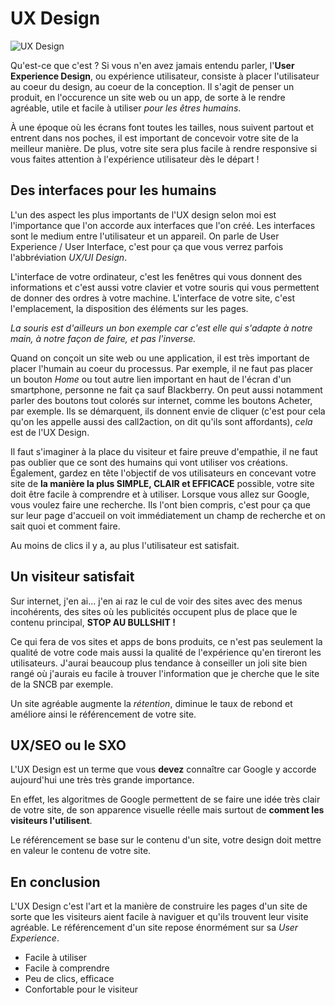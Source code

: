 # UX Design

![UX Design](https://media.licdn.com/mpr/mpr/shrinknp_800_800/AAEAAQAAAAAAAAbKAAAAJGY5Y2U2OTdjLTM0MmUtNDViZi1hZDE3LWRiN2FiMjE0YTk2Yg.png "UX Design")

Qu'est-ce que c'est ? Si vous n'en avez jamais entendu parler, l'**User Experience Design**, ou expérience utilisateur, consiste à placer l'utilisateur au coeur du design, au coeur de la conception. 
Il s'agit de penser un produit, en l'occurence un site web ou un app, de sorte à le rendre agréable, utile et facile à utiliser *pour les êtres humains*. 

À une époque où les écrans font toutes les tailles, nous suivent partout et entrent dans nos poches, il est important de concevoir votre site de la meilleur manière. De plus, votre site sera plus facile à rendre responsive si vous faites attention à l'expérience utilisateur dès le départ ! 

## Des interfaces pour les humains

L'un des aspect les plus importants de l'UX design selon moi est l'importance que l'on accorde aux interfaces que l'on créé. Les interfaces sont le medium entre l'utilisateur et un appareil. On parle de User Experience / User Interface, c'est pour ça que vous verrez parfois l'abbréviation *UX/UI Design*. 

L'interface de votre ordinateur, c'est les fenêtres qui vous donnent des informations et c'est aussi votre clavier et votre souris qui vous permettent de donner des ordres à votre machine.
L'interface de votre site, c'est l'emplacement, la disposition des éléments sur les pages. 

*La souris est d'ailleurs un bon exemple car c'est elle qui s'adapte à notre main, à notre façon de faire, et pas l'inverse.*

Quand on conçoit un site web ou une application, il est très important de placer l'humain au coeur du processus. Par exemple, il ne faut pas placer un bouton *Home* ou tout autre lien important en haut de l'écran d'un smartphone, personne ne fait ça sauf Blackberry. 
On peut aussi notamment parler des boutons tout colorés sur internet, comme les boutons Acheter, par exemple. Ils se démarquent, ils donnent envie de cliquer (c'est pour cela qu'on les appelle aussi des call2action, on dit qu'ils sont affordants), *cela* est de l'UX Design. 

Il faut s'imaginer à la place du visiteur et faire preuve d'empathie, il ne faut pas oublier que ce sont des humains qui vont utiliser vos créations. 
Également, gardez en tête l'objectif de vos utilisateurs en concevant votre site de **la manière la plus SIMPLE, CLAIR et EFFICACE** possible, votre site doit être facile à comprendre et à utiliser. Lorsque vous allez sur Google, vous voulez faire une recherche. Ils l'ont bien compris, c'est pour ça que sur leur page d'accueil on voit immédiatement un champ de recherche et on sait quoi et comment faire. 

Au moins de clics il y a, au plus l'utilisateur est satisfait. 

## Un visiteur satisfait

Sur internet, j'en ai... j'en ai raz le cul de voir des sites avec des menus incohérents, des sites où les publicités occupent plus de place que le contenu principal, **STOP AU BULLSHIT !** 

Ce qui fera de vos sites et apps de bons produits, ce n'est pas seulement la qualité de votre code mais aussi la qualité de l'expérience qu'en tireront les utilisateurs. J'aurai beaucoup plus tendance à conseiller un joli site bien rangé où j'aurais eu facile à trouver l'information que je cherche que le site de la SNCB par exemple. 

Un site agréable augmente la *rétention*, diminue le taux de rebond et améliore ainsi le référencement de votre site. 

## UX/SEO ou le SXO

L'UX Design est un terme que vous **devez** connaître car Google y accorde aujourd'hui une très très grande importance. 

En effet, les algoritmes de Google permettent de se faire une idée très clair de votre site, de son apparence visuelle réelle mais surtout de **comment les visiteurs l'utilisent**. 

Le référencement se base sur le contenu d'un site, votre design doit mettre en valeur le contenu de votre site. 

## En conclusion

L'UX Design c'est l'art et la manière de construire les pages d'un site de sorte que les visiteurs aient facile à naviguer et qu'ils trouvent leur visite agréable. Le référencement d'un site repose énormément sur sa *User Experience*. 

* Facile à utiliser
* Facile à comprendre
* Peu de clics, efficace
* Confortable pour le visiteur
